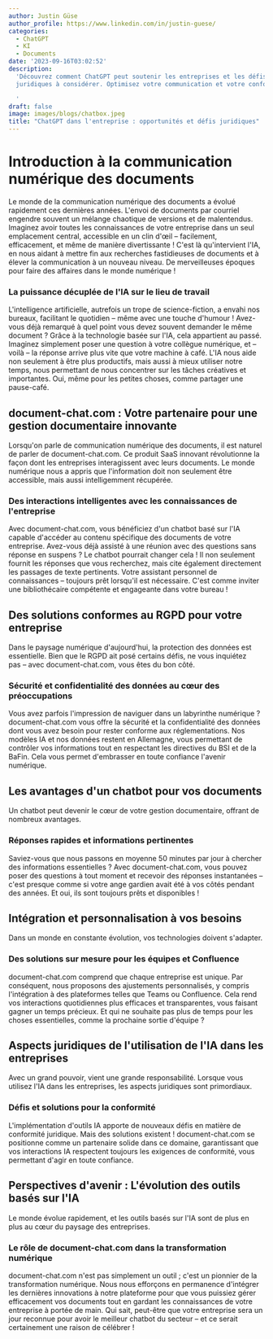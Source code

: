 ```yaml
---
author: Justin Güse
author_profile: https://www.linkedin.com/in/justin-guese/
categories:
  - ChatGPT
  - KI
  - Documents
date: '2023-09-16T03:02:52'
description:
  'Découvrez comment ChatGPT peut soutenir les entreprises et les défis
  juridiques à considérer. Optimisez votre communication et votre conformité !

  '
draft: false
image: images/blogs/chatbox.jpeg
title: "ChatGPT dans l'entreprise : opportunités et défis juridiques"
---
```


# Introduction à la communication numérique des documents

Le monde de la communication numérique des documents a évolué rapidement ces dernières années. L'envoi de documents par courriel engendre souvent un mélange chaotique de versions et de malentendus. Imaginez avoir toutes les connaissances de votre entreprise dans un seul emplacement central, accessible en un clin d'œil – facilement, efficacement, et même de manière divertissante ! C'est là qu'intervient l'IA, en nous aidant à mettre fin aux recherches fastidieuses de documents et à élever la communication à un nouveau niveau. De merveilleuses époques pour faire des affaires dans le monde numérique !

### La puissance décuplée de l'IA sur le lieu de travail

L'intelligence artificielle, autrefois un trope de science-fiction, a envahi nos bureaux, facilitant le quotidien – même avec une touche d'humour ! Avez-vous déjà remarqué à quel point vous devez souvent demander le même document ? Grâce à la technologie basée sur l'IA, cela appartient au passé. Imaginez simplement poser une question à votre collègue numérique, et – voilà – la réponse arrive plus vite que votre machine à café. L'IA nous aide non seulement à être plus productifs, mais aussi à mieux utiliser notre temps, nous permettant de nous concentrer sur les tâches créatives et importantes. Oui, même pour les petites choses, comme partager une pause-café.

## document-chat.com : Votre partenaire pour une gestion documentaire innovante

Lorsqu'on parle de communication numérique des documents, il est naturel de parler de document-chat.com. Ce produit SaaS innovant révolutionne la façon dont les entreprises interagissent avec leurs documents. Le monde numérique nous a appris que l'information doit non seulement être accessible, mais aussi intelligemment récupérée.

### Des interactions intelligentes avec les connaissances de l'entreprise

Avec document-chat.com, vous bénéficiez d'un chatbot basé sur l'IA capable d'accéder au contenu spécifique des documents de votre entreprise. Avez-vous déjà assisté à une réunion avec des questions sans réponse en suspens ? Le chatbot pourrait changer cela ! Il non seulement fournit les réponses que vous recherchez, mais cite également directement les passages de texte pertinents. Votre assistant personnel de connaissances – toujours prêt lorsqu'il est nécessaire. C'est comme inviter une bibliothécaire compétente et engageante dans votre bureau !

## Des solutions conformes au RGPD pour votre entreprise

Dans le paysage numérique d'aujourd'hui, la protection des données est essentielle. Bien que le RGPD ait posé certains défis, ne vous inquiétez pas – avec document-chat.com, vous êtes du bon côté.

### Sécurité et confidentialité des données au cœur des préoccupations

Vous avez parfois l'impression de naviguer dans un labyrinthe numérique ? document-chat.com vous offre la sécurité et la confidentialité des données dont vous avez besoin pour rester conforme aux réglementations. Nos modèles IA et nos données restent en Allemagne, vous permettant de contrôler vos informations tout en respectant les directives du BSI et de la BaFin. Cela vous permet d'embrasser en toute confiance l'avenir numérique.

## Les avantages d'un chatbot pour vos documents

Un chatbot peut devenir le cœur de votre gestion documentaire, offrant de nombreux avantages.

### Réponses rapides et informations pertinentes

Saviez-vous que nous passons en moyenne 50 minutes par jour à chercher des informations essentielles ? Avec document-chat.com, vous pouvez poser des questions à tout moment et recevoir des réponses instantanées – c'est presque comme si votre ange gardien avait été à vos côtés pendant des années. Et oui, ils sont toujours prêts et disponibles !

## Intégration et personnalisation à vos besoins

Dans un monde en constante évolution, vos technologies doivent s'adapter.

### Des solutions sur mesure pour les équipes et Confluence

document-chat.com comprend que chaque entreprise est unique. Par conséquent, nous proposons des ajustements personnalisés, y compris l'intégration à des plateformes telles que Teams ou Confluence. Cela rend vos interactions quotidiennes plus efficaces et transparentes, vous faisant gagner un temps précieux. Et qui ne souhaite pas plus de temps pour les choses essentielles, comme la prochaine sortie d'équipe ?

## Aspects juridiques de l'utilisation de l'IA dans les entreprises

Avec un grand pouvoir, vient une grande responsabilité. Lorsque vous utilisez l'IA dans les entreprises, les aspects juridiques sont primordiaux.

### Défis et solutions pour la conformité

L'implémentation d'outils IA apporte de nouveaux défis en matière de conformité juridique. Mais des solutions existent ! document-chat.com se positionne comme un partenaire solide dans ce domaine, garantissant que vos interactions IA respectent toujours les exigences de conformité, vous permettant d'agir en toute confiance.

## Perspectives d'avenir : L'évolution des outils basés sur l'IA

Le monde évolue rapidement, et les outils basés sur l'IA sont de plus en plus au cœur du paysage des entreprises.

### Le rôle de document-chat.com dans la transformation numérique

document-chat.com n'est pas simplement un outil ; c'est un pionnier de la transformation numérique. Nous nous efforçons en permanence d'intégrer les dernières innovations à notre plateforme pour que vous puissiez gérer efficacement vos documents tout en gardant les connaissances de votre entreprise à portée de main. Qui sait, peut-être que votre entreprise sera un jour reconnue pour avoir le meilleur chatbot du secteur – et ce serait certainement une raison de célébrer !
